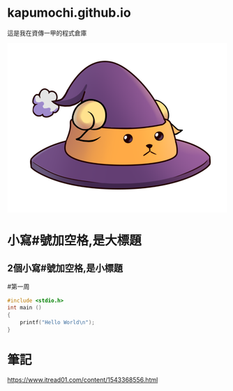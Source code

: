 # kapumochi.github.io
這是我在資傳一甲的程式倉庫

![img](20201101_021907.jpg)

# 小寫#號加空格,是大標題
## 2個小寫#號加空格,是小標題

#第一周

```c
#include <stdio.h>
int main ()
{
    printf("Hello World\n");
}
```

# 筆記
https://www.itread01.com/content/1543368556.html

